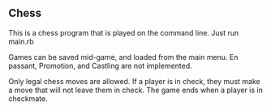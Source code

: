 <h2>Chess</h2>

<p>This is a chess program that is played on the command line. Just run main.rb</p>

<p>Games can be saved mid-game, and loaded from the main menu. En passant, Promotion, and Castling are not implemented. </p>

<p>Only legal chess moves are allowed. If a player is in check, they must make a move that will not leave them in check. The game ends when a player is in checkmate.</p>

<p><a href="/screenshots/screen1.png" target="_blank"><img src="/screenshots/screen1.png" alt="" style="max-width:100%;"></a></p>

<p><a href="/screenshots/screen1.png" target="_blank"><img src="/screenshots/screen1.png" alt="" style="max-width:100%;"></a></p>

<p><a href="/screenshots/screen1.png" target="_blank"><img src="/screenshots/screen1.png" alt="" style="max-width:100%;"></a></p>

<p><a href="/screenshots/screen1.png" target="_blank"><img src="/screenshots/screen1.png" alt="" style="max-width:100%;"></a></p>

<p><a href="/screenshots/screen1.png" target="_blank"><img src="/screenshots/screen1.png" alt="" style="max-width:100%;"></a></p>

<a href="/screenshots/screen2.png"></a>

<img src="/screenshots/screen1.png" alt="" style="max-width:100%;">

